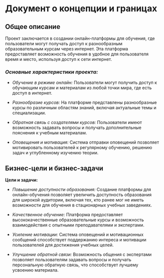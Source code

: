 # Документ о концепции и границах

## Общее описание
Проект заключается в создании онлайн-платформы для обучения, где пользователи могут получать доступ к разнообразным образовательным курсам через интернет.
Эта платформа предоставляет возможность обучения в удобное для пользователя время и место, используя доступ к сети интернет.
### *Основные характеристики проекта:*
- *Обучение в режиме онлайн:* Пользователи могут получить доступ к обучающим курсам и материалам из любой точки мира, где есть доступ в интернет.


- *Разнообразие курсов:* На платформе представлены разнообразные курсы по различным областям знаний, включая актуальные темы и специализации.


- *Обратная связь с создателями курсов:* Пользователи имеют возможность задавать вопросы и получать дополнительные пояснения к учебным материалам.


- *Оповещения и мотивация:* Система отправки оповещений позволяет мотивировать пользователей к регулярному обучению, решению задач и углубленному изучению теории.

## Бизнес-цели и бизнес-задачи

**Цели и задачи:**

 - *Повышение доступности образования:*
Создание платформы для онлайн-обучения позволяет увеличить доступность образования для широкой аудитории, включая тех, кто ранее мог не иметь возможности для обучения в стационарных учебных заведениях.


- *Качественное обучение:*
Платформа предоставляет высококачественные образовательные курсы и возможность взаимодействия с опытными преподавателями и экспертами.


- *Усиление мотивации:*
Система оповещений и мотивационных сообщений способствует поддержанию интереса и мотивации пользователей для достижения учебных целей.


- *Улучшение обратной связи:*
Возможность общения с экспертами позволяет пользователям задавать вопросы и получать персональную обратную связь, что способствует лучшему усвоению материала.
